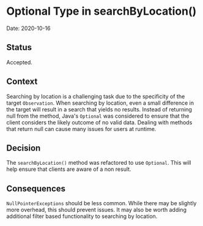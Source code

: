 # Optional Type in searchByLocation()

Date: 2020-10-16

## Status

Accepted.

## Context
Searching by location is a challenging task due to the specificity of the target `Observation`. When searching by location, even a small difference in the target will result in
a search that yields no results. Instead of returning null from the method, Java's `Optional` was considered to ensure that the client considers the likely outcome of no valid data. Dealing with methods that return null can cause many issues for users at runtime.

## Decision

The `searchByLocation()` method was refactored to use `Optional`. This will help ensure that clients are aware of a non result.

## Consequences

`NullPointerExceptions` should be less common. While there may be slightly more overhead, this should prevent issues. It may also be worth adding additional filter based functionality to searching by location.
